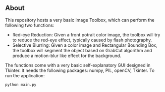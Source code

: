 ## About
This repository hosts a very basic Image Toolbox, which can perform the following two functions:
  - Red-eye Reduction: Given a front potrait color image, the toolbox will try to reduce the red-eye effect, typically caused by flash photography.
  - Selective Blurring: Given a color image and Rectangular Bounding Box, the toolbox will segment the object based on GrabCut algorithm and produce a motion-blur like effect for the background.

The functions come with a very basic self-explanatory GUI designed in Tkinter. It needs the following packages: numpy, PIL, openCV, Tkinter. To run the application:
```
python main.py
```
